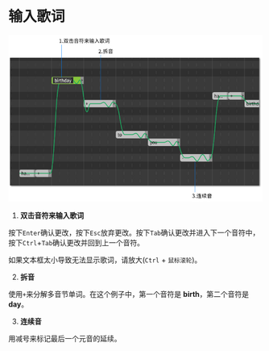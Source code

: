 # 输入歌词

![](image/entering-lyrics-1.jpg)

1. **双击音符来输入歌词**

按下`Enter`确认更改，按下`Esc`放弃更改。按下`Tab`确认更改并进入下一个音符中，按下`Ctrl`+`Tab`确认更改并回到上一个音符。

如果文本框太小导致无法显示歌词，请放大(`Ctrl` + `鼠标滚轮`)。

2. **拆音**

使用`+`来分解多音节单词。在这个例子中，第一个音符是 **birth**，第二个音符是 **day**。

3. **连续音**

用减号来标记最后一个元音的延续。